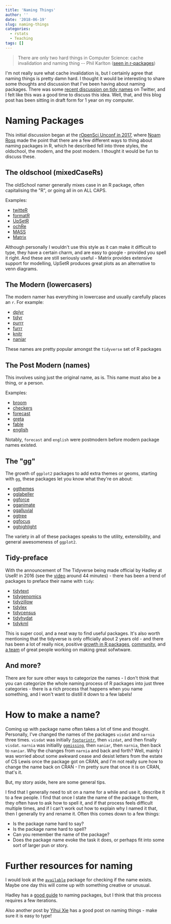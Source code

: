 ```yaml
---
title: 'Naming Things'
author: ''
date: '2018-06-19'
slug: naming-things
categories:
  - rstats
  - Teaching
tags: []
---
```


> There are only two hard things in Computer Science: cache invalidation and naming thing
> -- Phil Karlton  ([seen in r-packages](http://r-pkgs.had.co.nz/package.html))

I'm not really sure what cache invalidation is, but I certainly agree that naming things is pretty damn hard. I thought it would be
interesting to share some thoughts and discussion that I've been having about
naming packages. There was some [recent  discussion on tidy names](https://twitter.com/sctyner/status/1008794932444884996) on Twitter, and I
felt like this was a good time to discuss this idea. Well, that, and this blog post
has been sitting in draft form for 1 year on my computer.

# Naming Packages

This initial discussion began at the [rOpenSci Unconf in 2017](http://unconf17.ropensci.org/), where [Noam Ross](https://github.com/noamross) made the point that there are a few different ways to thing about naming packages in R, which he described fell into three styles, the oldschool, the modern, and the post modern. I thought it would be fun to discuss these.

## The oldschool (mixedCaseRs)

The oldSchool namer generally mixes case in an R package, often capitalising the 
"R", or going all in on ALL CAPS.

Examples:

- [twitteR](https://cran.r-project.org/web/packages/twitteR/)
- [formatR](https://cran.r-project.org/web/packages/formatR/)
- [UpSetR](https://cran.r-project.org/web/packages/UpSetR/)
- [ochRe](https://github.com/ropenscilabs/ochre)
- [MASS](https://github.com/ropenscilabs/MASS)
- [Matrix](https://cran.r-project.org/web/packages/Matrix/)

Although personally I wouldn't use this style as it can make it difficult to type, they have a certain charm, and are easy to google - provided you spell it right. And these are still seriously useful - Matrix provides extensive support for modelling, UpSetR produces great plots as an alternative to venn diagrams.

## The Modern (lowercasers)

The modern namer has everything in lowercase and usually carefully places an `r`. For example:

- [dplyr](https://github.com/tidyverse/dplyr)
- [tidyr](https://github.com/tidyverse/tidyr)
- [purrr](https://github.com/tidyverse/purrr)
- [furrr](https://github.com/DavisVaughan/furrr)
- [knitr](https://github.com/tidyverse/knitr)
- [naniar](https://github.com/njtierney/naniar)

These names are pretty popular amongst the `tidyverse` set of R packages

## The Post Modern (names)

This involves using just the original name, as is. This name must also be a thing, or a person.

Examples:

- [broom](https://github.com/tidyverse/broom)
- [checkers](https://cran.r-project.org/web/packages/twitteR/)
- [forecast](https://cran.r-project.org/web/packages/forecast/) 
- [greta](https://cran.r-project.org/web/packages/greta/)
- [fable](https://github.com/tidyverts/fable)
- [english](https://cran.r-project.org/web/packages/english)

Notably, `forecast` and `english` were postmodern before modern package names existed.

## The "gg"

The growth of `ggplot2` packages to add extra themes or geoms, starting with `gg`, these packages let you know what they're on about:

- [ggthemes](https://github.com/jrnold/ggthemes)
- [gglabeller](https://github.com/AliciaSchep/gglabeller)
- [ggforce](https://github.com/thomasp85/ggforce)
- [gganimate](https://github.com/thomasp85/gganimate)
- [ggalluvial](https://github.com/corybrunson/ggalluvial)
- [ggtree](https://github.com/GuangchuangYu/ggtree)
- [ggfocus](https://github.com/Freguglia/ggfocus)
- [gghighlight](https://github.com/yutannihilation/gghighlight)

The variety in all of these packages speaks to the utility, extensibility, and general awesomeness of `ggplot2`.

## Tidy-preface

With the announcement of The Tidyverse being made official by Hadley at UseR! in 2016 (see the [video](https://channel9.msdn.com/Events/useR-international-R-User-conference/useR2016/Towards-a-grammar-of-interactive-graphics) around 44 minutes) - there has been a trend of packages to preface their name with `tidy`:

- [tidytext](https://github.com/juliasilge/tidytext)
- [tidygenomics](https://github.com/const-ae/tidygenomics)
- [tidyzillow](https://github.com/ChandlerLutz/tidyZillow)
- [tidylex](https://github.com/CoEDL/tidylex)
- [tidycensus](https://github.com/ColoradoDemography/tidycensus)
- [tidyhydat](https://github.com/ropensci/tidyhydat)
- [tidykml](https://github.com/briatte/tidykml)

This is super cool, and a neat way to find useful packages. It's also worth mentioning that the tidyverse is only officially about 2 years old - and there has been a lot of really nice, positive [growth in R packages](https://github.com/tidyverse), [community](https://community.rstudio.com/), and [a team](https://github.com/orgs/tidyverse/people) of great people working on making great sofwtware.

## And more?

There are for sure other ways to categorize the names - I don't think that you can categorize the whole naming process of R packages into just three categories - there is a rich process that happens when you name something, and I won't want to distill it down to a few labels! 

# How to make a name?

Coming up with package name often takes a lot of time and thought. Personally, I've changed the names of the packages `visdat` and `narnia` three times. `visdat` was initially [`footprintr`](https://github.com/njtierney/visdat/commit/a350e50d210ab99939b53b22e2e2013e7e492f80), then `vizdat`, and then finally `visdat`. `narnia` was initiallly [`ggmissing`](https://github.com/njtierney/narnia/commit/a161b7c5707e0c5041467d8f7228c11afb5e2b29), then `naniar`, then `narnia`, then back to `naniar`. Why the changes from `narnia` and back and forth? Well, mainly I was worried about some awkward cease and desist letters from the estate of CS Lewis once the package got on CRAN, and I'm not really sure how to change the name back on CRAN - I'm pretty sure that once it is on CRAN, that's it.

But, my story aside, here are some general tips.

I find that I generally need to sit on a name for a while and use it, describe
it to a few people. I find that once I state the name of the package to them, they often have to ask how to spell it, and if that process feels difficult multiple times, and if I can't work out how to explain why I named it that, then I generally try and rename it. Often this comes down to a few things:

- Is the package name hard to say?
- Is the package name hard to spell?
- Can you remember the name of the package?
- Does the package name evoke the task it does, or perhaps fit into some sort 
  of larger pun or story.
  
# Further resources for naming
  
I would look at the [`available`](https://github.com/ropenscilabs/available) package for checking if the name exists. Maybe one day this will come up with something creative or unusual.

Hadley has a [good guide](http://r-pkgs.had.co.nz/package.html) to naming packages, but I think that this process requires a few iterations.

Also another post by [Yihui Xie](https://yihui.name/en/2017/12/typing-names/) has a good post on naming things - make sure it is easy to type!
